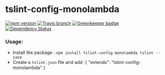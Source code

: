 # tslint-config-monolambda
[![npm version](https://img.shields.io/npm/v/tslint-config-monolambda.svg?style=flat)](https://www.npmjs.com/package/tslint-config-monolambda)
[![Travis branch](https://img.shields.io/travis/monolambda/tslint-config-monolambda/master.svg)](https://travis-ci.org/monolambda/tslint-config-monolambda.svg?branch=master)
[![Greenkeeper badge](https://badges.greenkeeper.io/monolambda/tslint-config-monolambda.svg)](https://greenkeeper.io/)
[![Dependency Status](https://gemnasium.com/badges/github.com/monolambda/tslint-config-monolambda.svg)](https://gemnasium.com/github.com/monolambda/tslint-config-monolambda)

### Usage:
* Install the package : `npm install tslint-config-monolambda tslint --save` 
* Create a `tslint.json` file and add `{ "extends": "tslint-config-monolambda" }
